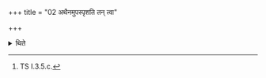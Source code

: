 +++
title = "02 अथैनमुपस्पृशति तन् त्वा"

+++

<details><summary>थिते</summary>

2. Then (the Adhvaryu) touches it (the tree) with taṁ tvā juṣe...[^1]  

[^1]: TS I.3.5.c.
</details>
